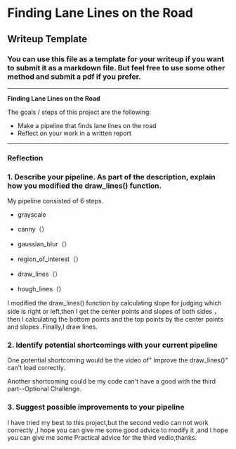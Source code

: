 # **Finding Lane Lines on the Road** 

## Writeup Template

### You can use this file as a template for your writeup if you want to submit it as a markdown file. But feel free to use some other method and submit a pdf if you prefer.

---

**Finding Lane Lines on the Road**

The goals / steps of this project are the following:
* Make a pipeline that finds lane lines on the road
* Reflect on your work in a written report


[//]: # (Image References)

[image1]: ./examples/grayscale.jpg "Grayscale"

---

### Reflection

### 1. Describe your pipeline. As part of the description, explain how you modified the draw_lines() function.

My pipeline consisted of 6 steps. 
- grayscale

- canny（）

- gaussian_blur（）

- region_of_interest（）

- draw_lines（）

- hough_lines（）

I modified the draw_lines() function by calculating slope for judging which side is right or left,then I get the center points and slopes of both sides ，then I calculating the bottom points and the top points by the center points and slopes .Finally,I draw lines.




### 2. Identify potential shortcomings with your current pipeline


One potential shortcoming would be the video of" Improve the draw_lines()" can't load correctly.

Another shortcoming could be my code can't have a good with the third part--Optional Challenge.


### 3. Suggest possible improvements to your pipeline

I have tried my best to this project,but the second vedio can not work correctly ,I hope you can give me some good advice to modify it ,and I hope you can give me some Practical advice for the third vedio,thanks.
